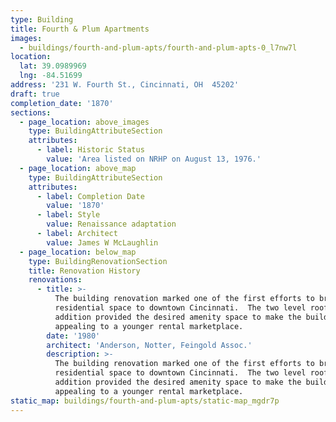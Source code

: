 ```yaml
---
type: Building
title: Fourth & Plum Apartments
images:
  - buildings/fourth-and-plum-apts/fourth-and-plum-apts-0_l7nw7l
location:
  lat: 39.0989969
  lng: -84.51699
address: '231 W. Fourth St., Cincinnati, OH  45202'
draft: true
completion_date: '1870'
sections:
  - page_location: above_images
    type: BuildingAttributeSection
    attributes:
      - label: Historic Status
        value: 'Area listed on NRHP on August 13, 1976.'
  - page_location: above_map
    type: BuildingAttributeSection
    attributes:
      - label: Completion Date
        value: '1870'
      - label: Style
        value: Renaissance adaptation
      - label: Architect
        value: James W McLaughlin
  - page_location: below_map
    type: BuildingRenovationSection
    title: Renovation History
    renovations:
      - title: >-
          The building renovation marked one of the first efforts to bring new
          residential space to downtown Cincinnati.  The two level rooftop
          addition provided the desired amenity space to make the building
          appealing to a younger rental marketplace.
        date: '1980'
        architect: 'Anderson, Notter, Feingold Assoc.'
        description: >-
          The building renovation marked one of the first efforts to bring new
          residential space to downtown Cincinnati.  The two level rooftop
          addition provided the desired amenity space to make the building
          appealing to a younger rental marketplace.
static_map: buildings/fourth-and-plum-apts/static-map_mgdr7p
---
```

